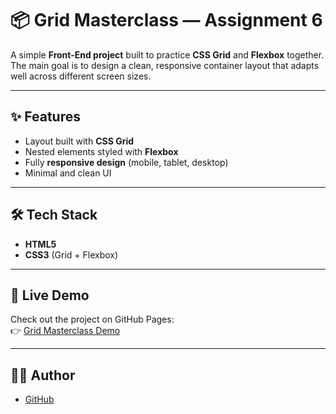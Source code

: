 # 📦 Grid Masterclass — Assignment 6

A simple **Front-End project** built to practice **CSS Grid** and **Flexbox** together.  
The main goal is to design a clean, responsive container layout that adapts well across different screen sizes.

---

## ✨ Features
- Layout built with **CSS Grid**
- Nested elements styled with **Flexbox**
- Fully **responsive design** (mobile, tablet, desktop)
- Minimal and clean UI

---

## 🛠️ Tech Stack
- **HTML5**
- **CSS3** (Grid + Flexbox)

---

## 🚀 Live Demo
Check out the project on GitHub Pages:  
👉 [Grid Masterclass Demo](https://eng-mohamed-hussein7.github.io/route-frontend-assignment-06-grid-masterclass/)

---

## 👨‍💻 Author
- [GitHub](https://github.com/eng-mohamed-hussein7)
